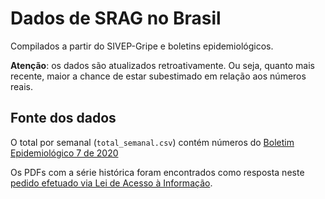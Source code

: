# Dados de SRAG no Brasil
Compilados a partir do SIVEP-Gripe e boletins epidemiológicos.

**Atenção**: os dados são atualizados retroativamente. Ou seja, quanto mais recente, maior a chance de estar subestimado em relação aos números reais.

## Fonte dos dados
O total por semanal (`total_semanal.csv`) contém números do [Boletim Epidemiológico 7 de 2020](https://www.saude.gov.br/images/pdf/2020/April/06/2020-04-06---BE7---Boletim-Especial-do-COE---Atualizacao-da-Avaliacao-de-Risco.pdf)

Os PDFs com a série histórica foram encontrados como resposta neste [pedido efetuado via Lei de Acesso à Informação](http://www.consultaesic.cgu.gov.br/busca/dados/Lists/Pedido/Item/displayifs.aspx?List=0c839f31%2D47d7%2D4485%2Dab65%2Dab0cee9cf8fe&ID=852675&Source=http%3A%2F%2Fwww%2Econsultaesic%2Ecgu%2Egov%2Ebr%2Fbusca%2FSitePages%2Fresultadopesquisa%2Easpx%3Fk%3Dsrag&Web=88cc5f44%2D8cfe%2D4964%2D8ff4%2D376b5ebb3bef).
